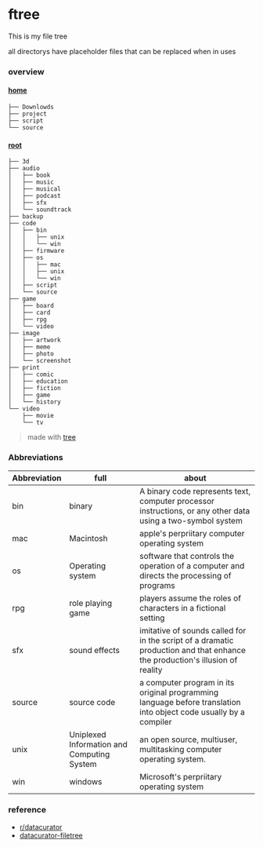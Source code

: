 # ftree
This is my file tree

all directorys have placeholder files that can be replaced when in uses
### overview
#### [home](https://github.com/silasanderson/ftree/tree/master/home)
```
├── Downlowds
├── project
├── script
└── source
```
#### [root](https://github.com/silasanderson/ftree/tree/master/root)
```
├── 3d
├── audio
│   ├── book
│   ├── music
│   ├── musical
│   ├── podcast
│   ├── sfx
│   └── soundtrack
├── backup
├── code
│   ├── bin
│   │   ├── unix
│   │   └── win
│   ├── firmware
│   ├── os
│   │   ├── mac
│   │   ├── unix
│   │   └── win
│   ├── script
│   └── source
├── game
│   ├── board
│   ├── card
│   ├── rpg
│   └── video
├── image
│   ├── artwork
│   ├── meme
│   ├── photo
│   └── screenshot
├── print
│   ├── comic
│   ├── education
│   ├── fiction
│   ├── game
│   └── history
└── video
    ├── movie
    └── tv
```
> made with [tree](http://mama.indstate.edu/users/ice/tree/)

### Abbreviations
| Abbreviation	|full		| about		 |
|	-----------	| ------	|------------|
| bin                   | binary        | A binary code represents text, computer processor instructions, or any other data using a two-symbol system|
| mac                   | Macintosh     | apple's perpriitary computer operating system
| os                    | Operating system |software that controls the operation of a computer and directs the processing of programs|
| rpg                   | role playing game | players assume the roles of characters in a fictional setting |
| sfx                   | sound effects | imitative of sounds called for in the script of a dramatic production and that enhance the production's illusion of reality|
| source                | source code   | a computer program in its original programming language before translation into object code usually by a compiler|
| unix                  | Uniplexed Information and Computing System|  an open source, multiuser, multitasking computer operating system.|
| win                   | windows       | Microsoft's perpriitary operating system|
### reference
* [r/datacurator](https://www.reddit.com/r/datacurator/)
* [datacurator-filetree](https://github.com/roboyoshi/datacurator-filetree)

